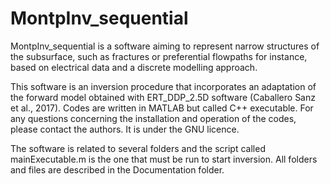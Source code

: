 # MontpInv_sequential

MontpInv_sequential is a software aiming to represent narrow structures of the subsurface, such as fractures or preferential flowpaths for instance, based on electrical data and a discrete modelling approach.

This software is an inversion procedure that incorporates an adaptation of the forward model obtained with ERT_DDP_2.5D software (Caballero Sanz et al., 2017). Codes are written in MATLAB but called C++ executable. For any questions concerning the installation and operation of the codes, please contact the authors. It is under the GNU licence.

The software is related to several folders and the script called mainExecutable.m is the one that must be run to start inversion. All folders and files are described in the Documentation folder. 
